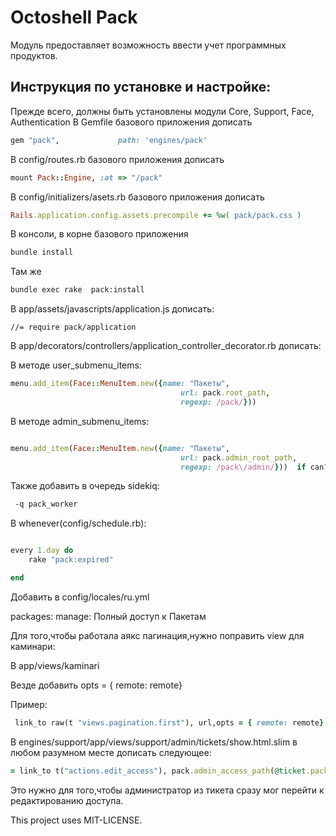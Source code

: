 # Octoshell Pack

Модуль предоставляет возможность ввести учет программных продуктов.

## Инструкция по установке и настройке:

Прежде всего, должны быть установлены модули Core, Support, Face, Authentication
В Gemfile базового приложения дописать

```ruby
gem "pack",             path: 'engines/pack'
```
В config/routes.rb базового приложения дописать

```ruby
mount Pack::Engine, :at => "/pack"

```

В config/initializers/asets.rb базового приложения дописать

```ruby
Rails.application.config.assets.precompile += %w( pack/pack.css )

```
В консоли, в корне базового приложения

```bash
bundle install
```

Там же

```bash
bundle exec rake  pack:install
```
В app/assets/javascripts/application.js дописать:

```
//= require pack/application
```




В app/decorators/controllers/application_controller_decorator.rb  дописать:

 В методе user_submenu_items:

```ruby
menu.add_item(Face::MenuItem.new({name: "Пакеты",
                                      url: pack.root_path,
                                      regexp: /pack/}))

```

В методе admin_submenu_items:
```ruby

menu.add_item(Face::MenuItem.new({name: "Пакеты",
                                      url: pack.admin_root_path,
                                      regexp: /pack\/admin/}))  if can? :manage, :packages

```

Также добавить в очередь sidekiq:


```bash
 -q pack_worker
```



В whenever(config/schedule.rb):
```ruby

every 1.day do
	rake "pack:expired"

end
```

Добавить в config/locales/ru.yml

 packages:
      manage: Полный доступ к Пакетам


Для того,чтобы работала аякс пагинация,нужно поправить view для каминари:

В app/views/kaminari

Везде добавить  opts = { remote: remote}

Пример:

```ruby
 link_to raw(t "views.pagination.first"), url,opts = { remote: remote}

```


В engines/support/app/views/support/admin/tickets/show.html.slim в любом разумном месте дописать следующее:

```ruby
= link_to t("actions.edit_access"), pack.admin_access_path(@ticket.pack_accesses.first), class: "btn btn-default"  if @ticket.pack_accesses.exists?
```
Это нужно для того,чтобы администратор из тикета сразу мог перейти к редактированию доступа.




This project uses MIT-LICENSE.
